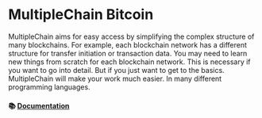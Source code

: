 # MultipleChain Bitcoin

MultipleChain aims for easy access by simplifying the complex structure of many blockchains. For example, each blockchain network has a different structure for transfer initiation or transaction data. You may need to learn new things from scratch for each blockchain network. This is necessary if you want to go into detail. But if you just want to get to the basics. MultipleChain will make your work much easier. In many different programming languages.

#### 📚 [Documentation](https://multiplechain.gitbook.io/multiplechain-docs)
